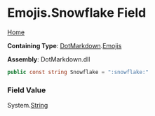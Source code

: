 # Emojis\.Snowflake Field

[Home](../../../README.md)

**Containing Type**: [DotMarkdown](../../README.md)\.[Emojis](../README.md)

**Assembly**: DotMarkdown\.dll

```csharp
public const string Snowflake = ":snowflake:"
```

### Field Value

System\.[String](https://docs.microsoft.com/en-us/dotnet/api/system.string)